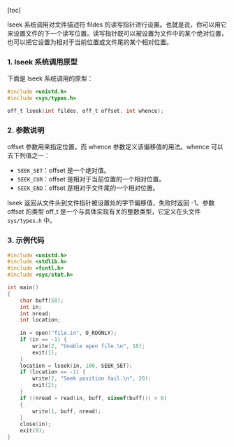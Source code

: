 [toc]

lseek 系统调用对文件描述符 fildes 的读写指针进行设置。也就是说，你可以用它来设置文件的下一个读写位置。读写指针既可以被设置为文件中的某个绝对位置，也可以把它设置为相对于当前位置或文件尾的某个相对位置。

### 1. lseek 系统调用原型

下面是 lseek 系统调用的原型：

```c
#include <unistd.h>
#include <sys/types.h>

off_t lseek(int fildes, off_t offset, int whence);
```

### 2. 参数说明

offset 参数用来指定位置，而 whence 参数定义该偏移值的用法。whence 可以去下列值之一：

+ `SEEK_SET`：offset 是一个绝对值。
+ `SEEK_CUR`：offset 是相对于当前位置的一个相对位置。
+ `SEEK_END`：offset 是相对于文件尾的一个相对位置。

lseek 返回从文件头到文件指针被设置处的字节偏移值，失败时返回 -1。参数 offset 的类型 off_t 是一个与具体实现有关的整数类型，它定义在头文件 `sys/types.h` 中。

### 3. 示例代码

```c
#include <unistd.h>
#include <stdlib.h>
#include <fcntl.h>
#include <sys/stat.h>

int main() 
{
	char buff[50];
	int in;
	int nread;
	int location;
	
	in = open("file.in", O_RDONLY);
	if (in == -1) {
		write(2, "Unable open file.\n", 18);
		exit(1);
	}
	location = lseek(in, 100, SEEK_SET);
	if (location == -1) {
		write(2, "Seek position fail.\n", 20);
		exit(2);
	}
	if ((nread = read(in, buff, sizeof(buff))) > 0) 
	{
		write(1, buff, nread);
	}
	close(in);
	exit(0);
}
```

